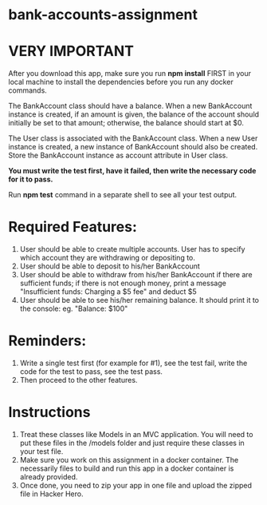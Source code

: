 # bank-accounts-assignment

# VERY IMPORTANT
After you download this app, make sure you run **npm install** FIRST in your local machine to install the dependencies before you run any docker commands.

The BankAccount class should have a balance. When a new BankAccount instance is created, if an amount is given, the balance of the account should initially be set to that amount; otherwise, the balance should start at $0.

The User class is associated with the BankAccount class. When a new User instance is created, a new instance of BankAccount should also be created. Store the BankAccount instance as account attribute in User class.

**You must write the test first, have it failed, then write the necessary code for it to pass​.**

Run **npm test** command in a separate shell to see all your test output.

# Required Features:

1. User should be able to create multiple accounts. User has to specify which account they are withdrawing or depositing to. 
2. User should be able to deposit to his/her BankAccount
3. User should be able to withdraw from his/her BankAccount if there are sufficient funds; if there is not enough money, print a message "Insufficient funds: Charging a $5 fee" and deduct $5
4. User should be able to see his/her remaining balance. It should print it to the console: eg. "Balance: $100"

# Reminders:

1. Write a single test first (for example for #1), see the test fail, write the code for the test to pass, see the test pass.
2. Then proceed to the other features.

# Instructions

1. Treat these classes like Models in an MVC application. You will need to put these files in the /models folder and just require these classes in your test file.
2. Make sure you work on this assignment in a docker container. The necessarily files to build and run this app in a docker container is already provided.
3. Once done, you need to zip your app in one file and upload the zipped file in Hacker Hero.
